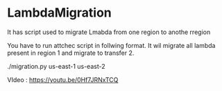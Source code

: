 # LambdaMigration
It has script used to migrate Lmabda from one region to anothe rregion 

You have to run attchec script in follwing format.
It wil migrate all lambda present in region 1 and migrate to transfer 2. 

./migration.py us-east-1 us-east-2 

VIdeo : https://youtu.be/0Hf7JRNxTCQ 
